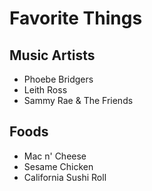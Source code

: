 # Favorite Things
## Music Artists
- Phoebe Bridgers
- Leith Ross
- Sammy Rae & The Friends

## Foods
- Mac n' Cheese
- Sesame Chicken
- California Sushi Roll
